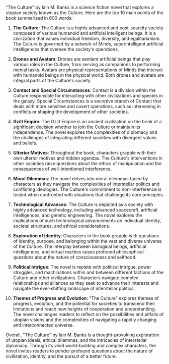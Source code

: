 "The Culture" by Iain M. Banks is a science fiction novel that explores a utopian society known as the Culture. Here are the top 10 main points of the book summarized in 600 words:

1. **The Culture**: The Culture is a highly advanced and post-scarcity society composed of various humanoid and artificial intelligent beings. It is a civilization that values individual freedom, diversity, and egalitarianism. The Culture is governed by a network of Minds, superintelligent artificial intelligences that oversee the society's operations.

2. **Drones and Avatars**: Drones are sentient artificial beings that play various roles in the Culture, from serving as companions to performing menial tasks. Avatars are physical representations of Minds that interact with humanoid beings in the physical world. Both drones and avatars are integral parts of the Culture's society.

3. **Contact and Special Circumstances**: Contact is a division within the Culture responsible for interacting with other civilizations and species in the galaxy. Special Circumstances is a secretive branch of Contact that deals with more sensitive and covert operations, such as intervening in conflicts or shaping the development of other societies.

4. **Gzilt Empire**: The Gzilt Empire is an ancient civilization on the brink of a significant decision whether to join the Culture or maintain its independence. The novel explores the complexities of diplomacy and the challenges of integrating different societies with divergent values and beliefs.

5. **Ulterior Motives**: Throughout the book, characters grapple with their own ulterior motives and hidden agendas. The Culture's interventions in other societies raise questions about the ethics of manipulation and the consequences of well-intentioned interference.

6. **Moral Dilemmas**: The novel delves into moral dilemmas faced by characters as they navigate the complexities of interstellar politics and conflicting ideologies. The Culture's commitment to non-interference is tested when confronted with situations that challenge its core principles.

7. **Technological Advances**: The Culture is depicted as a society with highly advanced technology, including advanced spacecraft, artificial intelligences, and genetic engineering. The novel explores the implications of such technological advancements on individual identity, societal structures, and ethical considerations.

8. **Exploration of Identity**: Characters in the book grapple with questions of identity, purpose, and belonging within the vast and diverse universe of the Culture. The interplay between biological beings, artificial intelligences, and virtual realities raises profound philosophical questions about the nature of consciousness and selfhood.

9. **Political Intrigue**: The novel is replete with political intrigue, power struggles, and machinations within and between different factions of the Culture and other civilizations. Characters navigate complex relationships and alliances as they seek to advance their interests and navigate the ever-shifting landscape of interstellar politics.

10. **Themes of Progress and Evolution**: "The Culture" explores themes of progress, evolution, and the potential for societies to transcend their limitations and reach new heights of cooperation and understanding. The novel challenges readers to reflect on the possibilities and pitfalls of utopian visions and the complexities of navigating a rapidly changing and interconnected universe.

Overall, "The Culture" by Iain M. Banks is a thought-provoking exploration of utopian ideals, ethical dilemmas, and the intricacies of interstellar diplomacy. Through its vivid world-building and complex characters, the novel invites readers to ponder profound questions about the nature of civilization, identity, and the pursuit of a better future.